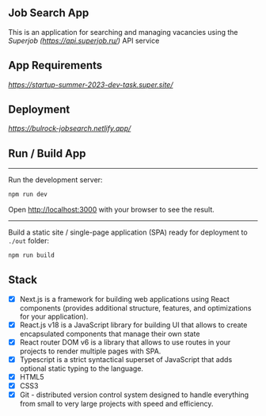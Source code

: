## Job Search App
This is an application for searching and managing vacancies using the *Superjob (https://api.superjob.ru/)* API service

## App Requirements
*https://startup-summer-2023-dev-task.super.site/*

## Deployment
*https://bulrock-jobsearch.netlify.app/*


## Run / Build App
---

Run the development server:

```bash
npm run dev
```

Open [http://localhost:3000](http://localhost:3000) with your browser to see the result.

---

Build a static site / single-page application (SPA) ready for deployment to ```./out``` folder:

```bash
npm run build
```

## Stack
- [x] Next.js is a framework for building web applications using React components (provides additional structure, features, and optimizations for your application).
- [x] React.js v18 is a JavaScript library for building UI that allows to create encapsulated components that manage their own state  
- [x] React router DOM v6 is a library that allows to use routes in your projects to render multiple pages with SPA. 
- [x] Typescript is a strict syntactical superset of JavaScript that adds optional static typing to the language.  
- [x] HTML5
- [x] CSS3
- [x] Git - distributed version control system designed to handle everything from small to very large projects with speed and efficiency.
